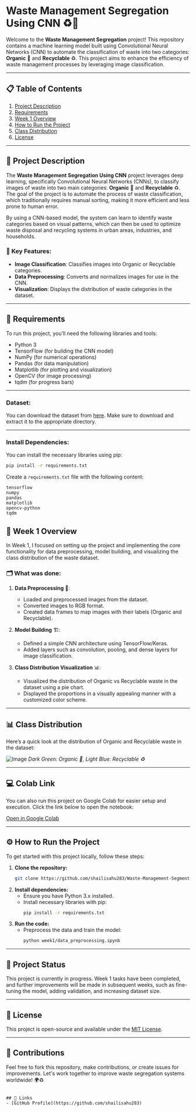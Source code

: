 # Waste Management Segregation Using CNN ♻️🌱

Welcome to the **Waste Management Segregation** project! This repository contains a machine learning model built using Convolutional Neural Networks (CNN) to automate the classification of waste into two categories: **Organic** 🌱 and **Recyclable** ♻️. This project aims to enhance the efficiency of waste management processes by leveraging image classification.

---
## 📋 Table of Contents

1. [Project Description](#project-description)
2. [Requirements](#requirements)
3. [Week 1 Overview](#week-1-overview)
4. [How to Run the Project](#how-to-run-the-project)
5. [Class Distribution](#class-distribution)
6. [License](#license)

---
## 📝 Project Description

The **Waste Management Segregation Using CNN** project leverages deep learning, specifically Convolutional Neural Networks (CNNs), to classify images of waste into two main categories: **Organic** 🌱 and **Recyclable** ♻️. The goal of the project is to automate the process of waste classification, which traditionally requires manual sorting, making it more efficient and less prone to human error.

By using a CNN-based model, the system can learn to identify waste categories based on visual patterns, which can then be used to optimize waste disposal and recycling systems in urban areas, industries, and households.

### 🧠 Key Features:
- **Image Classification**: Classifies images into Organic or Recyclable categories.
- **Data Preprocessing**: Converts and normalizes images for use in the CNN.
- **Visualization**: Displays the distribution of waste categories in the dataset.

---

## 🧰 Requirements

To run this project, you’ll need the following libraries and tools:

- Python 3
- TensorFlow (for building the CNN model)
- NumPy (for numerical operations)
- Pandas (for data manipulation)
- Matplotlib (for plotting and visualization)
- OpenCV (for image processing)
- tqdm (for progress bars)
  
---
### Dataset:
You can download the dataset from [here](https://www.kaggle.com/datasets/techsash/waste-classification-data). Make sure to download and extract it to the appropriate directory.

---
### Install Dependencies:
You can install the necessary libraries using pip:

```bash
pip install -r requirements.txt
```

Create a `requirements.txt` file with the following content:

```
tensorflow
numpy
pandas
matplotlib
opencv-python
tqdm
```

## 📅 Week 1 Overview

In Week 1, I focused on setting up the project and implementing the core functionality for data preprocessing, model building, and visualizing the class distribution of the waste dataset.

### 🗂️ What was done:
1. **Data Preprocessing** 🧹:
   - Loaded and preprocessed images from the dataset.
   - Converted images to RGB format.
   - Created data frames to map images with their labels (Organic and Recyclable).
   
2. **Model Building** 🏗️:
   - Defined a simple CNN architecture using TensorFlow/Keras.
   - Added layers such as convolution, pooling, and dense layers for image classification.

3. **Class Distribution Visualization** 📊:
   - Visualized the distribution of Organic vs Recyclable waste in the dataset using a pie chart.
   - Displayed the proportions in a visually appealing manner with a customized color scheme.

---

## 📊 Class Distribution
Here’s a quick look at the distribution of Organic and Recyclable waste in the dataset:

![Image](https://github.com/user-attachments/assets/2897e6b9-5943-49fa-a3f1-89b90c0ff121)
*Dark Green: Organic 🌱, Light Blue: Recyclable ♻️*


---

## 💻 Colab Link

You can also run this project on Google Colab for easier setup and execution. Click the link below to open the notebook:

[Open in Google Colab](https://colab.research.google.com/drive/1w1UM2hrvuBcoU9bmH0K09SQYVczZsUXO?usp=sharing)

---

## ⚙️ How to Run the Project
To get started with this project locally, follow these steps:

1. **Clone the repository:**
   ```bash
   git clone https://github.com/shailisahu283/Waste-Management-Segmentation-CNN.git
   ```
2. **Install dependencies:**
   - Ensure you have Python 3.x installed.
   - Install necessary libraries with pip:
     ```bash
     pip install -r requirements.txt
     ```
3. **Run the code:**
   - Preprocess the data and train the model:
     ```bash
     python week1/data_preprocessing.ipynb
     ```

---


## 📝 Project Status
This project is currently in progress. Week 1 tasks have been completed, and further improvements will be made in subsequent weeks, such as fine-tuning the model, adding validation, and increasing dataset size.

---

## 📝 License

This project is open-source and available under the [MIT License](LICENSE).

---

## 🤖 Contributions

Feel free to fork this repository, make contributions, or create issues for improvements. Let's work together to improve waste segregation systems worldwide! 🌍♻️
```

## 🔗 Links
- [GitHub Profile](https://github.com/shailisahu283)






